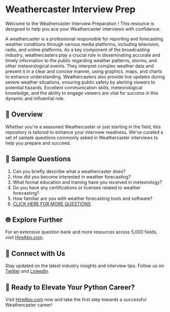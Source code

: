 # Weathercaster Interview Prep

Welcome to the Weathercaster Interview Preparation ! This resource is designed to help you ace your Weathercaster interviews with confidence.

A weathercaster is a professional responsible for reporting and forecasting weather conditions through various media platforms, including television, radio, and online platforms. As a key component of the broadcasting industry, weathercasters play a crucial role in disseminating accurate and timely information to the public regarding weather patterns, storms, and other meteorological events. They interpret complex weather data and present it in a clear and concise manner, using graphics, maps, and charts to enhance understanding. Weathercasters also provide live updates during severe weather situations, ensuring public safety by alerting viewers to potential hazards. Excellent communication skills, meteorological knowledge, and the ability to engage viewers are vital for success in this dynamic and influential role.

## 🚀 Overview

Whether you're a seasoned Weathercaster or just starting in the field, this repository is tailored to enhance your interview readiness. We've curated a set of sample questions commonly asked in Weathercaster interviews to help you prepare and succeed.

## 📝 Sample Questions

1. Can you briefly describe what a weathercaster does?
2. How did you become interested in weather forecasting?
3. What formal education and training have you received in meteorology?
4. Do you have any certifications or licenses related to weather forecasting?
5. How familiar are you with weather forecasting tools and software?
6. [CLICK HERE FOR MORE QUESTIONS](https://hireabo.com/job/8_2_4/Weathercaster)

## 🌐 Explore Further

For an extensive question bank and more resources across 5,000 fields, visit [HireAbo.com](https://www.hireabo.com).

## 📱 Connect with Us

Stay updated on the latest industry insights and interview tips. Follow us on [Twitter](https://twitter.com/hireabo) and [LinkedIn](https://www.linkedin.com/in/hire-abo-3609972a8/).

## 🚀 Ready to Elevate Your Python Career?

Visit [HireAbo.com](https://www.hireabo.com) now and take the first step towards a successful Weathercaster career!